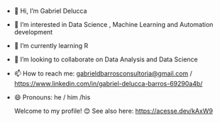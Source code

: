 - 👋 Hi, I’m Gabriel Delucca 
- 👀 I’m interested in Data Science , Machine Learning and Automation development
- 🌱 I’m currently learning R
- 💞️ I’m looking to collaborate on Data Analysis and Data Science
- 📫 How to reach me: gabrieldbarrosconsultoria@gmail.com / https://www.linkedin.com/in/gabriel-delucca-barros-69290a4b/
- 😄 Pronouns: he / him /his
  
   Welcome to my profile!
  😊 See also here: https://acesse.dev/kAxW9

<!---
GabrielDBConsultoria/GabrielDBConsultoria is a ✨ special ✨ repository because its `README.md` (this file) appears on your GitHub profile.
You can click the Preview link to take a look at your changes.
--->
